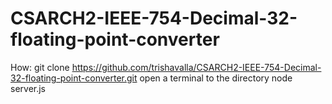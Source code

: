 # CSARCH2-IEEE-754-Decimal-32-floating-point-converter

How:
git clone https://github.com/trishavalla/CSARCH2-IEEE-754-Decimal-32-floating-point-converter.git
open a terminal to the directory
node server.js
